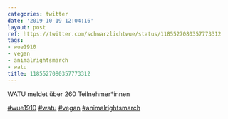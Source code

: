 ```yaml
---
categories: twitter
date: '2019-10-19 12:04:16'
layout: post
ref: https://twitter.com/schwarzlichtwue/status/1185527080357773312
tags:
- wue1910
- vegan
- animalrightsmarch
- watu
title: 1185527080357773312
---
```

WATU meldet über 260 Teilnehmer\*innen

[#wue1910](/t/wue1910) [#watu](/t/watu) [#vegan](/t/vegan) [#animalrightsmarch](/t/animalrightsmarch)